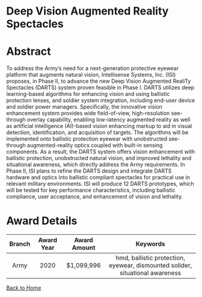 
Deep Vision Augmented Reality Spectacles
========================================

# Abstract


To address the Army’s need for a next-generation protective eyewear platform that augments natural vision, Intellisense Systems, Inc. (ISI) proposes, in Phase II, to advance the new Deep Vision Augmented RealiTy Spectacles (DARTS) system proven feasible in Phase I. DARTS utilizes deep learning-based algorithms for enhancing vision and using ballistic protection lenses, and soldier system integration, including end-user device and soldier power managers. Specifically, the innovative vision enhancement system provides wide field-of-view, high-resolution see-through overlay capability, enabling low-latency augmented reality as well as artificial intelligence (AI)-based vision enhancing markup to aid in visual detection, identification, and acquisition of targets. The algorithms will be implemented onto ballistic protection eyewear with unobstructed see-through augmented-reality optics coupled with built-in sensing components. As a result, the DARTS system offers vision enhancement with ballistic protection, unobstructed natural vision, and improved lethality and situational awareness, which directly address the Army requirements. In Phase II, ISI plans to refine the DARTS design and integrate DARTS hardware and optics into ballistic compliant spectacles for practical use in relevant military environments. ISI will produce 12 DARTS prototypes, which will be tested for key performance characteristics, including ballistic compliance, user acceptance, and enhancement of vision and lethality.  

# Award Details

|Branch|Award Year|Award Amount|Keywords|
| :---: | :---: | :---: | :---: |
|Army|2020|$1,099,996|hmd, ballistic protection, eyewear, dismounted solider, situational awareness|
  
  


[Back to Home](https://github.com/chrischow/dod_sbir_awards/Reports/CC/#1112)